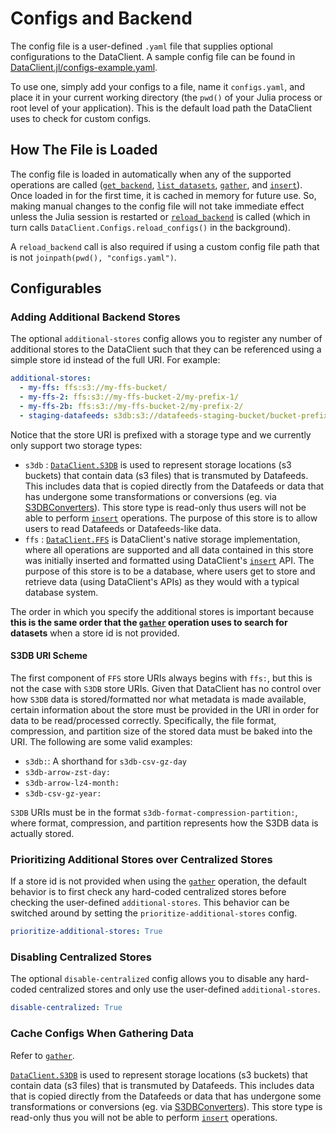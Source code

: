 # Configs and Backend
The config file is a user-defined `.yaml` file that supplies optional configurations to the DataClient.
A sample config file can be found in [DataClient.jl/configs-example.yaml](https://gitlab.invenia.ca/invenia/Datafeeds/DataClient.jl).

To use one, simply add your configs to a file, name it `configs.yaml`, and place it in your current working directory (the `pwd()` of your Julia process or root level of your application).
This is the default load path the DataClient uses to check for custom configs.

## How The File is Loaded
The config file is loaded in automatically when any of the supported operations are called ([`get_backend`](@ref), [`list_datasets`](@ref), [`gather`](@ref), and [`insert`](@ref)).
Once loaded in for the first time, it is cached in memory for future use.
So, making manual changes to the config file will not take immediate effect unless the Julia session is restarted or [`reload_backend`](@ref) is called (which in turn calls `DataClient.Configs.reload_configs()` in the background).

A `reload_backend` call is also required if using a custom config file path that is not `joinpath(pwd(), "configs.yaml")`.

## Configurables

### Adding Additional Backend Stores
The optional `additional-stores` config allows you to register any number of additional stores to the DataClient such that they can be referenced using a simple store id instead of the full URI.
For example:
```yaml
additional-stores:
  - my-ffs: ffs:s3://my-ffs-bucket/
  - my-ffs-2: ffs:s3://my-ffs-bucket-2/my-prefix-1/
  - my-ffs-2b: ffs:s3://my-ffs-bucket-2/my-prefix-2/
  - staging-datafeeds: s3db:s3://datafeeds-staging-bucket/bucket-prefix/
```
Notice that the store URI is prefixed with a storage type and we currently only support two storage types:
- `s3db` : [`DataClient.S3DB`](@ref) is used to represent storage locations (s3 buckets) that contain data (s3 files) that is transmuted by Datafeeds. This includes data that is copied directly from the Datafeeds or data that has undergone some transformations or conversions (eg. via [S3DBConverters](https://gitlab.invenia.ca/invenia/Datafeeds/S3DBConverter)). This store type is read-only thus users will not be able to perform [`insert`](@ref) operations. The purpose of this store is to allow users to read Datafeeds or Datafeeds-like data.
- `ffs` : [`DataClient.FFS`](@ref) is DataClient's native storage implementation, where all operations are supported and all data contained in this store was initially inserted and formatted using DataClient's [`insert`](@ref) API. The purpose of this store is to be a database, where users get to store and retrieve data (using DataClient's APIs) as they would with a typical database system.

The order in which you specify the additional stores is important because **this is the same order that the [`gather`](@ref) operation uses to search for datasets** when a store id is not provided.

#### S3DB URI Scheme
The first component of `FFS` store URIs always begins with `ffs:`, but this is not the case with `S3DB` store URIs.
Given that DataClient has no control over how `S3DB` data is stored/formatted nor what metadata is made available, certain information about the store must be provided in the URI in order for data to be read/processed correctly. Specifically, the file format, compression, and partition size of the stored data must be baked into the URI.
The following are some valid examples:
* `s3db:`: A shorthand for `s3db-csv-gz-day`
* `s3db-arrow-zst-day:`
* `s3db-arrow-lz4-month:`
* `s3db-csv-gz-year:`

`S3DB` URIs must be in the format `s3db-format-compression-partition:`, where format, compression, and partition represents how the S3DB data is actually stored.


### Prioritizing Additional Stores over Centralized Stores
If a store id is not provided when using the [`gather`](@ref) operation, the default behavior is to first check any hard-coded centralized stores before checking the user-defined `additional-stores`.
This behavior can be switched around by setting the `prioritize-additional-stores` config.
```yaml
prioritize-additional-stores: True
```

### Disabling Centralized Stores
The optional `disable-centralized` config allows you to disable any hard-coded centralized stores and only use the user-defined `additional-stores`.
```yaml
disable-centralized: True
```

### Cache Configs When Gathering Data
Refer to [`gather`](@ref).


[`DataClient.S3DB`](@ref) is used to represent storage locations (s3 buckets) that contain data (s3 files) that is transmuted by Datafeeds.
This includes data that is copied directly from the Datafeeds or data that has undergone some transformations or conversions (eg. via [S3DBConverters](https://gitlab.invenia.ca/invenia/Datafeeds/S3DBConverter)).
This store type is read-only thus you will not be able to perform [`insert`](@ref) operations.
